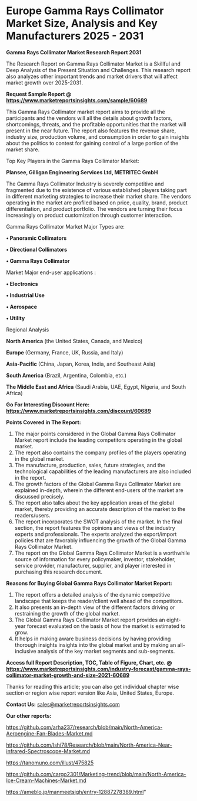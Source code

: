    # Europe Gamma Rays Collimator Market Size, Analysis and Key Manufacturers 2025 - 2031

<strong>Gamma Rays Collimator Market Research Report 2031</strong>

The Research Report on Gamma Rays Collimator Market is a Skillful and Deep Analysis of the Present Situation and Challenges. This research report also analyzes other important trends and market drivers that will affect market growth over 2025-2031.

<strong>Request Sample Report @ <a href=https://www.marketreportsinsights.com/sample/60689>https://www.marketreportsinsights.com/sample/60689</a></strong>

This Gamma Rays Collimator market report aims to provide all the participants and the vendors will all the details about growth factors, shortcomings, threats, and the profitable opportunities that the market will present in the near future. The report also features the revenue share, industry size, production volume, and consumption in order to gain insights about the politics to contest for gaining control of a large portion of the market share.

Top Key Players in the Gamma Rays Collimator Market:

<strong>Plansee, Gilligan Engineering Services Ltd, METRITEC GmbH</strong>

The Gamma Rays Collimator Industry is severely competitive and fragmented due to the existence of various established players taking part in different marketing strategies to increase their market share. The vendors operating in the market are profiled based on price, quality, brand, product differentiation, and product portfolio. The vendors are turning their focus increasingly on product customization through customer interaction.

Gamma Rays Collimator Market Major Types are:

<strong>• Panoramic Collimators

• Directional Collimators 

• Gamma Rays Collimator</strong>

Market Major end-user applications :

<strong>• Electronics

• Industrial Use

• Aerospace

• Utility</strong>

Regional Analysis

</u><strong><b>North America</b></strong> (the United States, Canada, and Mexico)

<strong><b>Europe </b></strong>(Germany, France, UK, Russia, and Italy)

<strong><b>Asia-Pacific</b></strong> (China, Japan, Korea, India, and Southeast Asia)

<strong><b>South America</b></strong> (Brazil, Argentina, Colombia, etc.)

<strong><b>The Middle East and Africa</b></strong> (Saudi Arabia, UAE, Egypt, Nigeria, and South Africa)

<strong>Go For Interesting Discount Here: <a href=https://www.marketreportsinsights.com/discount/60689>https://www.marketreportsinsights.com/discount/60689</a></strong>

<strong>Points Covered in The Report:</strong>
<ol>
  <li>The major points considered in the Global Gamma Rays Collimator Market report include the leading competitors operating in the global market.</li>
  <li>The report also contains the company profiles of the players operating in the global market.</li>
  <li>The manufacture, production, sales, future strategies, and the technological capabilities of the leading manufacturers are also included in the report.</li>
  <li>The growth factors of the Global Gamma Rays Collimator Market are explained in-depth, wherein the different end-users of the market are discussed precisely.</li>
  <li>The report also talks about the key application areas of the global market, thereby providing an accurate description of the market to the readers/users.</li>
  <li>The report incorporates the SWOT analysis of the market. In the final section, the report features the opinions and views of the industry experts and professionals. The experts analyzed the export/import policies that are favorably influencing the growth of the Global Gamma Rays Collimator Market.</li>
  <li>The report on the Global Gamma Rays Collimator Market is a worthwhile source of information for every policymaker, investor, stakeholder, service provider, manufacturer, supplier, and player interested in purchasing this research document.</li>
</ol>
<strong>Reasons for Buying Global Gamma Rays Collimator Market Report:</strong>

<ol>
  <li>The report offers a detailed analysis of the dynamic competitive landscape that keeps the reader/client well ahead of the competitors.</li>
  <li>It also presents an in-depth view of the different factors driving or restraining the growth of the global market.</li>
  <li>The Global Gamma Rays Collimator Market report provides an eight-year forecast evaluated on the basis of how the market is estimated to grow.</li>
  <li>It helps in making aware business decisions by having providing thorough insights insights into the global market and by making an all-inclusive analysis of the key market segments and sub-segments.</li>
</ol>
<strong>Access full Report Description, TOC, Table of Figure, Chart, etc. @ <a href=https://www.marketreportsinsights.com/industry-forecast/gamma-rays-collimator-market-growth-and-size-2021-60689>https://www.marketreportsinsights.com/industry-forecast/gamma-rays-collimator-market-growth-and-size-2021-60689</a></strong>


Thanks for reading this article; you can also get individual chapter wise section or region wise report version like Asia, United States, Europe.

<strong>Contact Us:</strong>
sales@marketreportsinsights.com

<strong>Our other reports:</strong>

<a href=https://github.com/arha237/research/blob/main/North-America-Aeroengine-Fan-Blades-Market.md>https://github.com/arha237/research/blob/main/North-America-Aeroengine-Fan-Blades-Market.md</a>

<a href=https://github.com/Ishi78/Research/blob/main/North-America-Near-infrared-Spectroscope-Market.md>https://github.com/Ishi78/Research/blob/main/North-America-Near-infrared-Spectroscope-Market.md</a>

<a href=https://tanomuno.com/illust/475825>https://tanomuno.com/illust/475825</a>

<a href=https://github.com/cargo2301/Marketing-trend/blob/main/North-America-Ice-Cream-Machines-Market.md>https://github.com/cargo2301/Marketing-trend/blob/main/North-America-Ice-Cream-Machines-Market.md</a>

<a href=https://ameblo.jp/manmeetsigh/entry-12887278389.html>https://ameblo.jp/manmeetsigh/entry-12887278389.html</a>"
